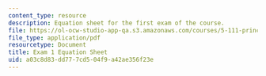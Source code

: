 ```yaml
---
content_type: resource
description: Equation sheet for the first exam of the course.
file: https://ol-ocw-studio-app-qa.s3.amazonaws.com/courses/5-111-principles-of-chemical-science-fall-2008/a03c8d83dd777cd504f9a42ae356f23e_Exam1_Eqns.pdf
file_type: application/pdf
resourcetype: Document
title: Exam 1 Equation Sheet
uid: a03c8d83-dd77-7cd5-04f9-a42ae356f23e
---
```

